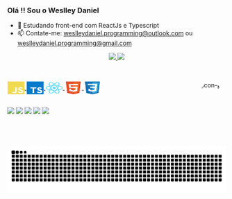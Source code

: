 ### Olá !! Sou o Weslley Daniel

- 🌱 Estudando front-end com ReactJs e Typescript
- 📫 Contate-me: weslleydaniel.programming@outlook.com ou weslleydaniel.programming@gmail.com

<div align="center">
  <a href="https://github.com/wdmega">
   <div display="inline">
    <img height="180em" src="https://github-readme-stats.vercel.app/api?username=wdmega&show_icons=true&theme=tokyonight&include_all_commits=true&count_private=true"/>
    <img height="180em" src="https://github-readme-stats.vercel.app/api/top-langs/?username=wdmega&layout=compact&langs_count=7&theme=tokyonight"/>
   </div>
</div>


##  

<div style="display: inline_block"><br>
  <img align="center" alt="icon-Js" height="30" width="40" src="https://raw.githubusercontent.com/devicons/devicon/master/icons/javascript/javascript-plain.svg">
  <img align="center" alt="icon-Ts" height="30" width="40" src="https://raw.githubusercontent.com/devicons/devicon/master/icons/typescript/typescript-plain.svg">
  <img align="center" alt="icon-React" height="30" width="40" src="https://raw.githubusercontent.com/devicons/devicon/master/icons/react/react-original.svg">
  <img align="center" alt="icon-HTML" height="30" width="40" src="https://raw.githubusercontent.com/devicons/devicon/master/icons/html5/html5-original.svg">
  <img align="center" alt="icon-CSS" height="30" width="40" src="https://raw.githubusercontent.com/devicons/devicon/master/icons/css3/css3-original.svg">
  <img align="right" alt="icon-pic" height="150" style="border-radius:50%;" src="https://instagram.fcau17-1.fna.fbcdn.net/v/t51.2885-19/s150x150/249315511_1249042775595027_4638967487152763582_n.jpg?_nc_ht=instagram.fcau17-1.fna.fbcdn.net&_nc_ohc=oB_54GWKgjgAX-Rz-Uw&edm=ALbqBD0BAAAA&ccb=7-4&oh=53e9ec6ae1bf4b919a3da1fe977f8c1c&oe=6187E5E1&_nc_sid=9a90d6">
</div>

##
  
<div> 
  <a href="https://instagram.com/wdmegaa" target="_blank"><img src="https://img.shields.io/badge/-Instagram-%23E4405F?style=for-the-badge&logo=instagram&logoColor=white" target="_blank"></a>
 	<a href="https://www.twitter.com/wdweslleydaniel" target="_blank"><img src="https://img.shields.io/badge/Twitter-1DA1F2?style=for-the-badge&logo=twitter&logoColor=white" target="_blank"></a>
  <a href ="mailto:weslleydaniel.programming@gmail.com"><img src="https://img.shields.io/badge/Gmail-D14836?style=for-the-badge&logo=gmail&logoColor=white" target="_blank"></a>
  <a href ="mailto:weslleydaniel.programming@outlook.com"><img src="https://img.shields.io/badge/Microsoft_Outlook-0078D4?style=for-the-badge&logo=microsoft-outlook&logoColor=white" target="_blank"></a>
  <a href="https://www.linkedin.com/in/weslley-lima-5a33b6210/" target="_blank"><img src="https://img.shields.io/badge/-LinkedIn-%230077B5?style=for-the-badge&logo=linkedin&logoColor=white" target="_blank"></a>
  
 ![Snake animation](https://github.com/wdmega/wdmega/blob/output/github-contribution-grid-snake.svg)
  
</div>
  

